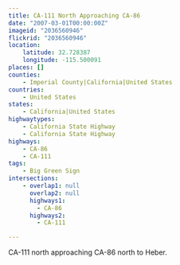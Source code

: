 ```yaml
---
title: CA-111 North Approaching CA-86
date: "2007-03-01T00:00:00Z"
imageid: "2036560946"
flickrid: "2036560946"
location:
    latitude: 32.728387
    longitude: -115.500091
places: []
counties:
    - Imperial County|California|United States
countries:
    - United States
states:
    - California|United States
highwaytypes:
    - California State Highway
    - California State Highway
highways:
    - CA-86
    - CA-111
tags:
    - Big Green Sign
intersections:
    - overlap1: null
      overlap2: null
      highways1:
        - CA-86
      highways2:
        - CA-111

---
```

CA-111 north approaching CA-86 north to Heber.
